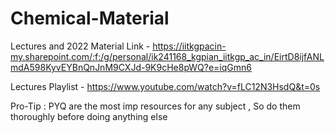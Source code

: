# Chemical-Material

Lectures and 2022 Material Link - https://iitkgpacin-my.sharepoint.com/:f:/g/personal/ik241168_kgpian_iitkgp_ac_in/EirtD8ijfANLmdA598KyvEYBnQnJnM9CXJd-9K9cHe8pWQ?e=iqGmn6

Lectures Playlist - https://www.youtube.com/watch?v=fLC12N3HsdQ&t=0s

Pro-Tip : PYQ are the most imp resources for any subject , So do them thoroughly before doing anything else 
